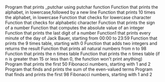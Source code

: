 Program that prints _putchar using putchar function
Function that prints the alphabet, in lowercase,followed by a new line
Function that prints 10 times the alphabet, in lowercase
Function that checks for lowercase character
Function that checks for alphabetic character
Function that prints the sign of a number
Function that computes the absolute value of an integer
Function that prints the last digit of a number
Function1 that prints every minute of the day of Jack Bauer, starting from 00:00 to 23:59
Function that prints the 9 times table, starting with 0
Function that adds two integers and returns the result
Function that prints all natural numbers from n to 98
Function that prints the n times table
Function that prints the n times table (if n is greater than 15 or less than 0, the function won't print anything)
Program that prints the first 50 Fibonacci numbers, starting with 1 and 2
Program that finds and prints the sum of the even-valued terms
Program that finds and prints the first 98 Fibonacci numbers, starting with 1 and 2
